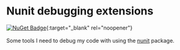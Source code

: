 # Nunit debugging extensions

[![NuGet Badge](https://img.shields.io/nuget/v/YourPackageName.svg)](https://www.nuget.org/packages/Barakadax_Nunit_debugging_extensions){:target="_blank" rel="noopener"}
<br><br>
Some tools I need to debug my code with using the <a href="https://github.com/nunit/nunit" target="_blank">nunit</a> package.
